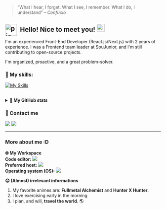 <!-- TODO: Editar o arquivo traduzido adequadamente -->
<!-- #### Mudar para português: <kbd>[<img title="Português" alt="Português" src="../../blob/main/br.jpg" width="22">](../../blob/main/readme.pt.md)</kbd> -->

> “What I hear, I forget. What I see, I remember. What I do, I understand” – *Confúcio*

## Hello! Nice to meet you! <img src="https://media.giphy.com/media/hvRJCLFzcasrR4ia7z/giphy.gif" width="25px" height="25px"> <img align="left" alt="pic" height="38" width="38" style="margin-right: 10px" src="https://c.tenor.com/JUPt0-Fm0AIAAAAi/baka-neko.gif?width=676&height=676">

I'm an experienced Front-End Developer (React.js/Next.js) with 2 years of experience. I was a Frontend team leader at SouJunior, and I'm still contributing to open-source projects.

I'm organized, proactive, and a great problem-solver.

### 🚀 My skills:

[![My Skills](https://skillicons.dev/icons?i=react,nextjs,tailwindcss,ts,html,css,js,sass,styledcomponents,redux,nodejs,prisma,postgresql)](https://skillicons.dev)

<br>

<details>
<summary><strong>🔄 My GitHub stats</strong></summary>
  <div align="center">
    <a href="https://github.com/allbertuu">
     <img height="140em" src="https://github-readme-stats.vercel.app/api?username=allbertuu&show_icons=true&theme=nord&include_all_commits=true&count_private=true"/>
     <img height="140em" src="https://github-readme-stats.vercel.app/api/top-langs/?username=allbertuu&layout=compact&langs_count=7&theme=nord"/> 
    </a>
  </div>
  
**Disclaimer**  
My experience with a programming language in this panel <strong>not</strong> reflects my whole knowledge, as it only applies to <mark>my public projects</mark>.
My current skills and expertise level will always range up, never down.
</details>

### 📧 Contact me
  <div>
   <a href ="mailto:albertovinicius3@gmail.com"><img src="https://img.shields.io/badge/Gmail-D14836?style=for-the-badge&logo=gmail&logoColor=white" target="_blank"></a>
   <a href="https://www.linkedin.com/in/albertov-albuquerque/" target="_blank"><img src="https://img.shields.io/badge/-LinkedIn-%230077B5?style=for-the-badge&logo=linkedin&logoColor=white" target="_blank"></a> 
  </div>

<hr />
 
### More about me :D
  <strong>🌐 My Workspace</strong><br>
  **Code editor:**
  <img src="https://img.shields.io/badge/VISUAL%20STUDIO%20CODE-%230077B5?style=for-the-badge&logo=visualstudiocode&logoColor=white">  
  **Preferred host:**
  <img src="https://img.shields.io/badge/Vercel-000000?style=for-the-badge&logo=vercel&logoColor=white">  
  **Operating system (OS):**
  <img src="https://img.shields.io/badge/Windows-0078D6?style=for-the-badge&logo=windows&logoColor=white">  
  
  <strong>😊 (Almost) irrelevant informations</strong>
  1. My favorite animes are: <strong>Fullmetal Alchemist</strong> and <strong>Hunter X Hunter</strong>.<br>
  2. I love exercising early in the morning<br>
  3. I plan, and will, <strong>travel the world</strong>. 🌎<br>
